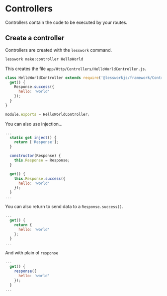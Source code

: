 # Controllers
Controllers contain the code to be executed by your routes.

## Create a controller

Controllers are created with the `lesswork` command.


```bash
lesswork make:controller HelloWorld
```

This creates the file `app/Http/Controllers/HelloWorldController.js`.

```js
class HelloWorldController extends require('@lessworkjs/framework/Controller') {
  get() {
    Response.success({
      hello: 'world'
    });
  }
}

module.exports = HelloWorldController;
```

You can also use injection...
```js
...
  static get inject() {
    return ['Response'];
  }

  constructor(Response) {
    this.Response = Response;
  }

  get() {
    this.Response.success({
      hello: 'world'
    });
  } 
...
```

You can also return to send data to a `Response.success()`.

```js
...
  get() {
    return {
      hello: 'world'
    };
  }
...
```

And with plain ol `response`

```js
...
  get() {
    response({
      hello: 'world'
    });
  }
...
```